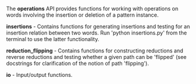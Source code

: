 The **operations** API provides functions for working with operations on words involving the insertion or deletion of a pattern instance.

**insertions** - Contains functions for generating insertions and testing for an insertion relation between two words. Run 'python insertions.py' from the terminal to use the latter functionality.

**reduction_flipping** - Contains functions for constructing reductions and reverse reductions and testing whether a given path can be 'flipped' (see docstrings for clarification of the notion of path 'flipping').

**io** - Input/output functions.